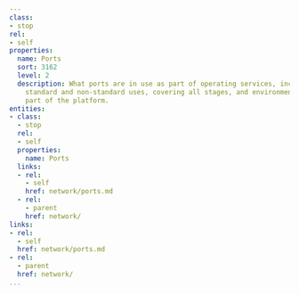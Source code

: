 ```yaml
---
class:
- stop
rel:
- self
properties:
  name: Ports
  sort: 3162
  level: 2
  description: What ports are in use as part of operating services, including any
    standard and non-standard uses, covering all stages, and environments used as
    part of the platform.
entities:
- class:
  - stop
  rel:
  - self
  properties:
    name: Ports
  links:
  - rel:
    - self
    href: network/ports.md
  - rel:
    - parent
    href: network/
links:
- rel:
  - self
  href: network/ports.md
- rel:
  - parent
  href: network/
...
```

